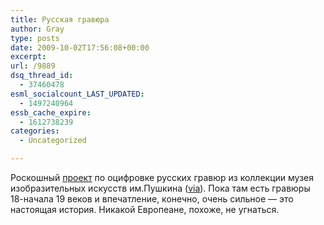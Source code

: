 ```yaml
---
title: Русская гравюра
author: Gray
type: posts
date: 2009-10-02T17:56:08+00:00
excerpt:
url: /9889
dsq_thread_id:
  - 37460478
esml_socialcount_LAST_UPDATED:
  - 1497240964
essb_cache_expire:
  - 1612738239
categories:
  - Uncategorized

---
```








Роскошный [проект][1] по оцифровке русских гравюр из коллекции музея изобразительных искусств им.Пушкина ([via][2]). Пока там есть гравюры 18-начала 19 веков и впечатление, конечно, очень сильное &#8212; это настоящая история. Никакой Европеане, похоже, не угнаться.

 [1]: http://russianprints.ru/
 [2]: http://infornography.kpoxa.org/personal/s/log/2009/09/30/%D0%BD%D0%B5-%D1%83%D0%B9%D0%B4%D0%B5%D1%82-%D0%BE%D0%B1%D0%B8%D0%B6%D0%B5%D0%BD%D1%8B%D0%BC/
